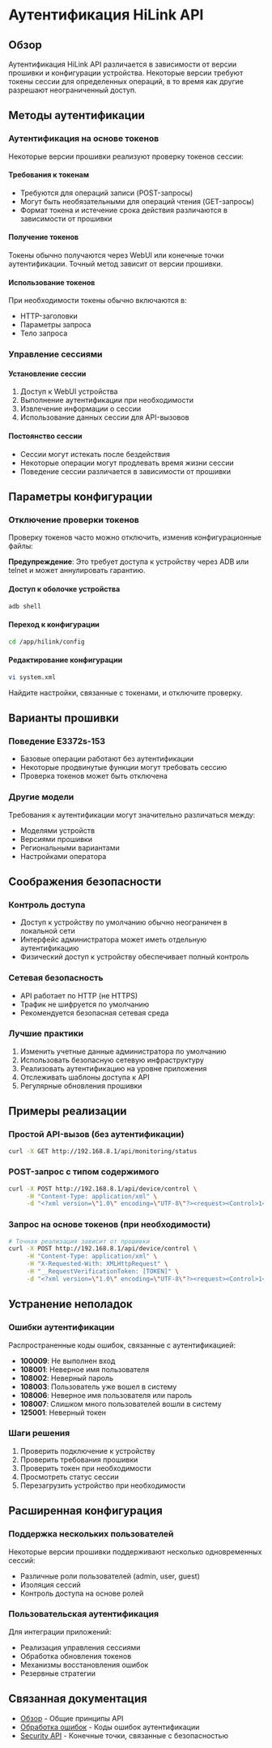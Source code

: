 # Аутентификация HiLink API

## Обзор

Аутентификация HiLink API различается в зависимости от версии прошивки и конфигурации устройства. Некоторые версии требуют токены сессии для определенных операций, в то время как другие разрешают неограниченный доступ.

## Методы аутентификации

### Аутентификация на основе токенов

Некоторые версии прошивки реализуют проверку токенов сессии:

#### Требования к токенам
- Требуются для операций записи (POST-запросы)
- Могут быть необязательными для операций чтения (GET-запросы)
- Формат токена и истечение срока действия различаются в зависимости от прошивки

#### Получение токенов
Токены обычно получаются через WebUI или конечные точки аутентификации. Точный метод зависит от версии прошивки.

#### Использование токенов
При необходимости токены обычно включаются в:
- HTTP-заголовки
- Параметры запроса
- Тело запроса

### Управление сессиями

#### Установление сессии
1. Доступ к WebUI устройства
2. Выполнение аутентификации при необходимости
3. Извлечение информации о сессии
4. Использование данных сессии для API-вызовов

#### Постоянство сессии
- Сессии могут истекать после бездействия
- Некоторые операции могут продлевать время жизни сессии
- Поведение сессии различается в зависимости от прошивки

## Параметры конфигурации

### Отключение проверки токенов

Проверку токенов часто можно отключить, изменив конфигурационные файлы:

**Предупреждение**: Это требует доступа к устройству через ADB или telnet и может аннулировать гарантию.

#### Доступ к оболочке устройства
```bash
adb shell
```

#### Переход к конфигурации
```bash
cd /app/hilink/config
```

#### Редактирование конфигурации
```bash
vi system.xml
```

Найдите настройки, связанные с токенами, и отключите проверку.

## Варианты прошивки

### Поведение E3372s-153
- Базовые операции работают без аутентификации
- Некоторые продвинутые функции могут требовать сессию
- Проверка токенов может быть отключена

### Другие модели
Требования к аутентификации могут значительно различаться между:
- Моделями устройств
- Версиями прошивки
- Региональными вариантами
- Настройками оператора

## Соображения безопасности

### Контроль доступа
- Доступ к устройству по умолчанию обычно неограничен в локальной сети
- Интерфейс администратора может иметь отдельную аутентификацию
- Физический доступ к устройству обеспечивает полный контроль

### Сетевая безопасность
- API работает по HTTP (не HTTPS)
- Трафик не шифруется по умолчанию
- Рекомендуется безопасная сетевая среда

### Лучшие практики
1. Изменить учетные данные администратора по умолчанию
2. Использовать безопасную сетевую инфраструктуру
3. Реализовать аутентификацию на уровне приложения
4. Отслеживать шаблоны доступа к API
5. Регулярные обновления прошивки

## Примеры реализации

### Простой API-вызов (без аутентификации)
```bash
curl -X GET http://192.168.8.1/api/monitoring/status
```

### POST-запрос с типом содержимого
```bash
curl -X POST http://192.168.8.1/api/device/control \
     -H "Content-Type: application/xml" \
     -d "<?xml version=\"1.0\" encoding=\"UTF-8\"?><request><Control>1</Control></request>"
```

### Запрос на основе токенов (при необходимости)
```bash
# Точная реализация зависит от прошивки
curl -X POST http://192.168.8.1/api/device/control \
     -H "Content-Type: application/xml" \
     -H "X-Requested-With: XMLHttpRequest" \
     -H "__RequestVerificationToken: [TOKEN]" \
     -d "<?xml version=\"1.0\" encoding=\"UTF-8\"?><request><Control>1</Control></request>"
```

## Устранение неполадок

### Ошибки аутентификации

Распространенные коды ошибок, связанные с аутентификацией:
- **100009**: Не выполнен вход
- **108001**: Неверное имя пользователя
- **108002**: Неверный пароль
- **108003**: Пользователь уже вошел в систему
- **108006**: Неверное имя пользователя или пароль
- **108007**: Слишком много пользователей вошли в систему
- **125001**: Неверный токен

### Шаги решения
1. Проверить подключение к устройству
2. Проверить требования прошивки
3. Проверить токен при необходимости
4. Просмотреть статус сессии
5. Перезагрузить устройство при необходимости

## Расширенная конфигурация

### Поддержка нескольких пользователей
Некоторые версии прошивки поддерживают несколько одновременных сессий:
- Различные роли пользователей (admin, user, guest)
- Изоляция сессий
- Контроль доступа на основе ролей

### Пользовательская аутентификация
Для интеграции приложений:
- Реализация управления сессиями
- Обработка обновления токенов
- Механизмы восстановления ошибок
- Резервные стратегии

## Связанная документация

- [Обзор](overview-RU.md) - Общие принципы API
- [Обработка ошибок](examples/error-handling-RU.md) - Коды ошибок аутентификации
- [Security API](modules/security-RU.md) - Конечные точки, связанные с безопасностью